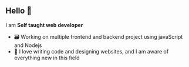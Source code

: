 ## Hello 👋
I am **Self taught web developer**

- 🗃️ Working on multiple frontend and backend project using javaScript and Nodejs
- 🎯 I love writing code and designing websites, and I am aware of everything new in this field

